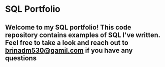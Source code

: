 # SQL Portfolio

## Welcome to my SQL portfolio! This code repository contains examples of SQL I've written. Feel free to take a look and reach out to brinadm530@gamil.com if you have any questions
